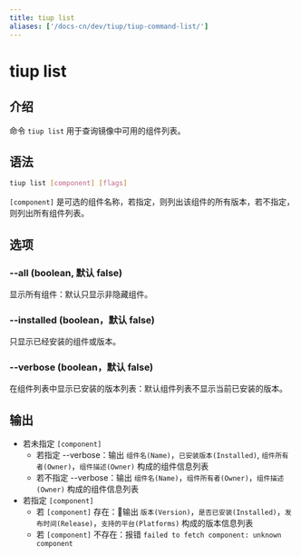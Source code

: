 ```yaml
---
title: tiup list
aliases: ['/docs-cn/dev/tiup/tiup-command-list/']
---
```


# tiup list

## 介绍

命令 `tiup list` 用于查询镜像中可用的组件列表。

## 语法

```sh
tiup list [component] [flags]
```

`[component]` 是可选的组件名称，若指定，则列出该组件的所有版本，若不指定，则列出所有组件列表。

## 选项

### --all (boolean, 默认 false)

显示所有组件：默认只显示非隐藏组件。

### --installed (boolean，默认 false)

只显示已经安装的组件或版本。

### --verbose (boolean，默认 false)

在组件列表中显示已安装的版本列表：默认组件列表不显示当前已安装的版本。

## 输出

- 若未指定 `[component]`
  - 若指定 --verbose：输出 `组件名(Name)`，`已安装版本(Installed)`, `组件所有者(Owner)`，`组件描述(Owner)` 构成的组件信息列表
  - 若不指定 --verbose：输出 `组件名(Name)`，`组件所有者(Owner)`，`组件描述(Owner)` 构成的组件信息列表
- 若指定 `[component]`
  - 若 `[component]` 存在：输出 `版本(Version)`，`是否已安装(Installed)`，`发布时间(Release)`，`支持的平台(Platforms)` 构成的版本信息列表
  - 若 `[component]` 不存在：报错 `failed to fetch component: unknown component`